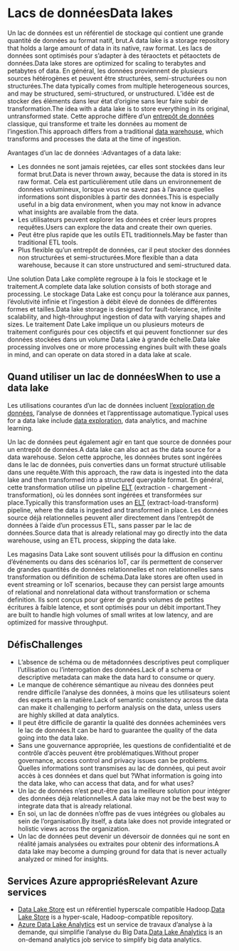 # <a name="data-lakes"></a><span data-ttu-id="8d274-101">Lacs de données</span><span class="sxs-lookup"><span data-stu-id="8d274-101">Data lakes</span></span>

<span data-ttu-id="8d274-102">Un lac de données est un référentiel de stockage qui contient une grande quantité de données au format natif, brut.</span><span class="sxs-lookup"><span data-stu-id="8d274-102">A data lake is a storage repository that holds a large amount of data in its native, raw format.</span></span> <span data-ttu-id="8d274-103">Les lacs de données sont optimisés pour s’adapter à des téraoctets et pétaoctets de données.</span><span class="sxs-lookup"><span data-stu-id="8d274-103">Data lake stores are optimized for scaling to terabytes and petabytes of data.</span></span> <span data-ttu-id="8d274-104">En général, les données proviennent de plusieurs sources hétérogènes et peuvent être structurées, semi-structurées ou non structurées.</span><span class="sxs-lookup"><span data-stu-id="8d274-104">The data typically comes from multiple heterogeneous sources, and may be structured, semi-structured, or unstructured.</span></span> <span data-ttu-id="8d274-105">L’idée est de stocker des éléments dans leur état d’origine sans leur faire subir de transformation.</span><span class="sxs-lookup"><span data-stu-id="8d274-105">The idea with a data lake is to store everything in its original, untransformed state.</span></span> <span data-ttu-id="8d274-106">Cette approche diffère d’un [entrepôt de données](../relational-data/data-warehousing.md) classique, qui transforme et traite les données au moment de l’ingestion.</span><span class="sxs-lookup"><span data-stu-id="8d274-106">This approach differs from a traditional [data warehouse](../relational-data/data-warehousing.md), which transforms and processes the data at the time of ingestion.</span></span>

<span data-ttu-id="8d274-107">Avantages d’un lac de données :</span><span class="sxs-lookup"><span data-stu-id="8d274-107">Advantages of a data lake:</span></span>

- <span data-ttu-id="8d274-108">Les données ne sont jamais rejetées, car elles sont stockées dans leur format brut.</span><span class="sxs-lookup"><span data-stu-id="8d274-108">Data is never thrown away, because the data is stored in its raw format.</span></span> <span data-ttu-id="8d274-109">Cela est particulièrement utile dans un environnement de données volumineux, lorsque vous ne savez pas à l’avance quelles informations sont disponibles à partir des données.</span><span class="sxs-lookup"><span data-stu-id="8d274-109">This is especially useful in a big data environment, when you may not know in advance what insights are available from the data.</span></span>
- <span data-ttu-id="8d274-110">Les utilisateurs peuvent explorer les données et créer leurs propres requêtes.</span><span class="sxs-lookup"><span data-stu-id="8d274-110">Users can explore the data and create their own queries.</span></span>
- <span data-ttu-id="8d274-111">Peut être plus rapide que les outils ETL traditionnels.</span><span class="sxs-lookup"><span data-stu-id="8d274-111">May be faster than traditional ETL tools.</span></span>
- <span data-ttu-id="8d274-112">Plus flexible qu’un entrepôt de données, car il peut stocker des données non structurées et semi-structurées.</span><span class="sxs-lookup"><span data-stu-id="8d274-112">More flexible than a data warehouse, because it can store unstructured and semi-structured data.</span></span> 

<span data-ttu-id="8d274-113">Une solution Data Lake complète regroupe à la fois le stockage et le traitement.</span><span class="sxs-lookup"><span data-stu-id="8d274-113">A complete data lake solution consists of both storage and processing.</span></span> <span data-ttu-id="8d274-114">Le stockage Data Lake est conçu pour la tolérance aux pannes, l’évolutivité infinie et l’ingestion à débit élevé de données de différentes formes et tailles.</span><span class="sxs-lookup"><span data-stu-id="8d274-114">Data lake storage is designed for fault-tolerance, infinite scalability, and high-throughput ingestion of data with varying shapes and sizes.</span></span> <span data-ttu-id="8d274-115">Le traitement Date Lake implique un ou plusieurs moteurs de traitement configurés pour ces objectifs et qui peuvent fonctionner sur des données stockées dans un volume Data Lake à grande échelle.</span><span class="sxs-lookup"><span data-stu-id="8d274-115">Data lake processing involves one or more processing engines built with these goals in mind, and can operate on data stored in a data lake at scale.</span></span>

## <a name="when-to-use-a-data-lake"></a><span data-ttu-id="8d274-116">Quand utiliser un lac de données</span><span class="sxs-lookup"><span data-stu-id="8d274-116">When to use a data lake</span></span>

<span data-ttu-id="8d274-117">Les utilisations courantes d’un lac de données incluent [l’exploration de données](./interactive-data-exploration.md), l’analyse de données et l’apprentissage automatique.</span><span class="sxs-lookup"><span data-stu-id="8d274-117">Typical uses for a data lake include [data exploration](./interactive-data-exploration.md), data analytics, and machine learning.</span></span> 

<span data-ttu-id="8d274-118">Un lac de données peut également agir en tant que source de données pour un entrepôt de données.</span><span class="sxs-lookup"><span data-stu-id="8d274-118">A data lake can also act as the data source for a data warehouse.</span></span> <span data-ttu-id="8d274-119">Selon cette approche, les données brutes sont ingérées dans le lac de données, puis converties dans un format structuré utilisable dans une requête.</span><span class="sxs-lookup"><span data-stu-id="8d274-119">With this approach, the raw data is ingested into the data lake and then transformed into a structured queryable format.</span></span> <span data-ttu-id="8d274-120">En général, cette transformation utilise un pipeline [ELT](../relational-data/etl.md#extract-load-and-transform-elt) (extraction - chargement - transformation), où les données sont ingérées et transformées sur place.</span><span class="sxs-lookup"><span data-stu-id="8d274-120">Typically this transformation uses an [ELT](../relational-data/etl.md#extract-load-and-transform-elt) (extract-load-transform) pipeline, where the data is ingested and transformed in place.</span></span> <span data-ttu-id="8d274-121">Les données source déjà relationnelles peuvent aller directement dans l’entrepôt de données à l’aide d’un processus ETL, sans passer par le lac de données.</span><span class="sxs-lookup"><span data-stu-id="8d274-121">Source data that is already relational may go directly into the data warehouse, using an ETL process, skipping the data lake.</span></span>

<span data-ttu-id="8d274-122">Les magasins Data Lake sont souvent utilisés pour la diffusion en continu d’événements ou dans des scénarios IoT, car ils permettent de conserver de grandes quantités de données relationnelles et non relationnelles sans transformation ou définition de schéma.</span><span class="sxs-lookup"><span data-stu-id="8d274-122">Data lake stores are often used in event streaming or IoT scenarios, because they can persist large amounts of relational and nonrelational data without transformation or schema definition.</span></span> <span data-ttu-id="8d274-123">Ils sont conçus pour gérer de grands volumes de petites écritures à faible latence, et sont optimisés pour un débit important.</span><span class="sxs-lookup"><span data-stu-id="8d274-123">They are built to handle high volumes of small writes at low latency, and are optimized for massive throughput.</span></span>

## <a name="challenges"></a><span data-ttu-id="8d274-124">Défis</span><span class="sxs-lookup"><span data-stu-id="8d274-124">Challenges</span></span>

- <span data-ttu-id="8d274-125">L’absence de schéma ou de métadonnées descriptives peut compliquer l’utilisation ou l’interrogation des données.</span><span class="sxs-lookup"><span data-stu-id="8d274-125">Lack of a schema or descriptive metadata can make the data hard to consume or query.</span></span>
- <span data-ttu-id="8d274-126">Le manque de cohérence sémantique au niveau des données peut rendre difficile l’analyse des données, à moins que les utilisateurs soient des experts en la matière.</span><span class="sxs-lookup"><span data-stu-id="8d274-126">Lack of semantic consistency across the data can make it challenging to perform analysis on the data, unless users are highly skilled at data analytics.</span></span>
- <span data-ttu-id="8d274-127">Il peut être difficile de garantir la qualité des données acheminées vers le lac de données.</span><span class="sxs-lookup"><span data-stu-id="8d274-127">It can be hard to guarantee the quality of the data going into the data lake.</span></span> 
- <span data-ttu-id="8d274-128">Sans une gouvernance appropriée, les questions de confidentialité et de contrôle d’accès peuvent être problématiques.</span><span class="sxs-lookup"><span data-stu-id="8d274-128">Without proper governance, access control and privacy issues can be problems.</span></span> <span data-ttu-id="8d274-129">Quelles informations sont transmises au lac de données, qui peut avoir accès à ces données et dans quel but ?</span><span class="sxs-lookup"><span data-stu-id="8d274-129">What information is going into the data lake, who can access that data, and for what uses?</span></span>
- <span data-ttu-id="8d274-130">Un lac de données n’est peut-être pas la meilleure solution pour intégrer des données déjà relationnelles.</span><span class="sxs-lookup"><span data-stu-id="8d274-130">A data lake may not be the best way to integrate data that is already relational.</span></span>
- <span data-ttu-id="8d274-131">En soi, un lac de données n’offre pas de vues intégrées ou globales au sein de l’organisation.</span><span class="sxs-lookup"><span data-stu-id="8d274-131">By itself, a data lake does not provide integrated or holistic views across the organization.</span></span> 
- <span data-ttu-id="8d274-132">Un lac de données peut devenir un déversoir de données qui ne sont en réalité jamais analysées ou extraites pour obtenir des informations.</span><span class="sxs-lookup"><span data-stu-id="8d274-132">A data lake may become a dumping ground for data that is never actually analyzed or mined for insights.</span></span>

## <a name="relevant-azure-services"></a><span data-ttu-id="8d274-133">Services Azure appropriés</span><span class="sxs-lookup"><span data-stu-id="8d274-133">Relevant Azure services</span></span>

- <span data-ttu-id="8d274-134">[Data Lake Store](/azure/data-lake-store/) est un référentiel hyperscale compatible Hadoop.</span><span class="sxs-lookup"><span data-stu-id="8d274-134">[Data Lake Store](/azure/data-lake-store/) is a hyper-scale, Hadoop-compatible repository.</span></span>
- <span data-ttu-id="8d274-135">[Azure Data Lake Analytics](/azure/data-lake-analytics/) est un service de travaux d’analyse à la demande, qui simplifie l’analyse du Big Data.</span><span class="sxs-lookup"><span data-stu-id="8d274-135">[Data Lake Analytics](/azure/data-lake-analytics/) is an on-demand analytics job service to simplify big data analytics.</span></span>

